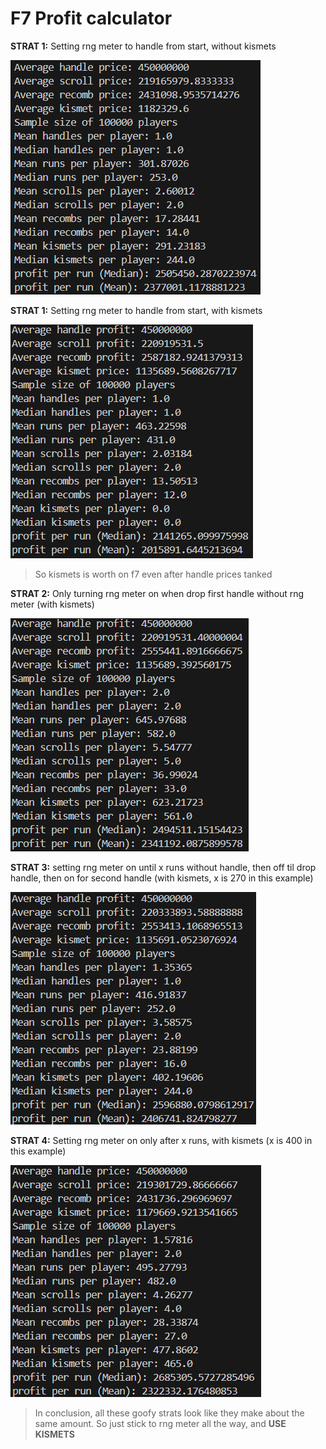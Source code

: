 # F7 Profit calculator

**STRAT 1:** Setting rng meter to handle from start, without kismets


![2.4m per run](resources/option1.png)


**STRAT 1:** Setting rng meter to handle from start, with kismets


![2.0m per run](resources/option1_nokismet.png)


> So kismets is worth on f7 even after handle prices tanked

**STRAT 2:** Only turning rng meter on when drop first handle without rng meter (with kismets)


![2.3m per run](resources/option2.png)


**STRAT 3:** setting rng meter on until x runs without handle, then off til drop handle, then on for second handle (with kismets, x is 270 in this example)


![2.4m per run](resources/option3_270.png)


**STRAT 4:** Setting rng meter on only after x runs, with kismets (x is 400 in this example)


![2.3m per run](resources/option4_400.png)


> In conclusion, all these goofy strats look like they make about the same amount. So just stick to rng meter all the way, and **USE KISMETS**





